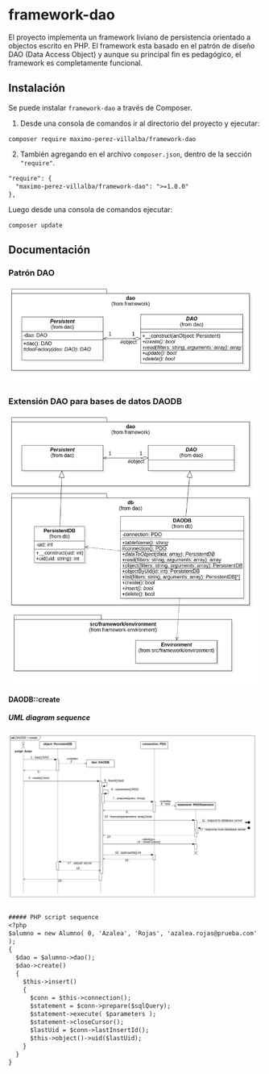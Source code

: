 # framework-dao
El proyecto implementa un framework liviano de persistencia orientado a objectos escrito en PHP. 
El framework esta basado en el patrón de diseño DAO (Data Access Object) y aunque su principal fin es pedagógico, el framework es completamente funcional.


## Instalación
Se puede instalar `framework-dao` a través de Composer.

1. Desde una consola de comandos ir al directorio del proyecto y ejecutar:
```
composer require maximo-perez-villalba/framework-dao
```

2. También agregando en el archivo `composer.json`, dentro de la sección  `"require"`.
```
"require": {
  "maximo-perez-villalba/framework-dao": ">=1.0.0"
},
```
Luego desde una consola de comandos ejecutar:
```
composer update
```

## Documentación


### Patrón DAO

![image:uml-clas-dao-pattern.png](/docs/uml-class-dao-pattern.png)

### Extensión DAO para bases de datos DAODB

![image:uml-class-dao-db.png](/docs/uml-class-dao-db.png)


#### DAODB::create
##### UML diagram sequence
![image:uml-sequence-daodb-create.png](/docs/uml-sequence-daodb-create.png)
```
##### PHP script sequence
<?php
$alumno = new Alumno( 0, 'Azalea', 'Rojas', 'azalea.rojas@prueba.com' );
{
  $dao = $alumno->dao();
  $dao->create()
  {
    $this->insert()
    {
      $conn = $this->connection();    
      $statement = $conn->prepare($sqlQuery);
      $statement->execute( $parameters );
      $statement->closeCursor();
      $lastUid = $conn->lastInsertId();
      $this->object()->uid($lastUid);
    }
  }
}

```
